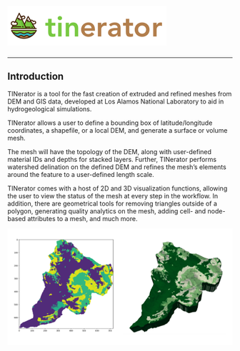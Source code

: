 # ![](assets/images/logo_horizontal.png)

----------------------------------------

## Introduction

TINerator is a tool for the fast creation of extruded and refined meshes from DEM and GIS data, developed at Los Alamos National Laboratory to aid in hydrogeological simulations.

TINerator allows a user to define a bounding box of latitude/longitude coordinates, a shapefile, or a local DEM, and generate a surface or volume mesh.

The mesh will have the topology of the DEM, along with user-defined material IDs and depths for stacked layers. Further, TINerator performs watershed delination on the defined DEM and refines the mesh’s elements around the feature to a user-defined length scale.

TINerator comes with a host of 2D and 3D visualization functions, allowing the user to view the status of the mesh at every step in the workflow. In addition, there are geometrical tools for removing triangles outside of a polygon, generating quality analytics on the mesh, adding cell- and node-based attributes to a mesh, and much more.

![](assets/images/examples/attribute_final.png)